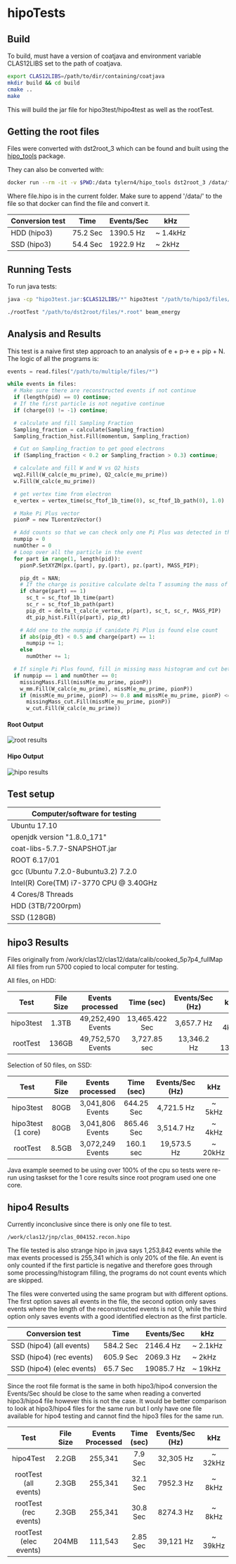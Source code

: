 # hipoTests

## Build

To build, must have a version of coatjava and environment variable CLAS12LIBS set to the path of coatjava.

```bash
export CLAS12LIBS=/path/to/dir/containing/coatjava
mkdir build && cd build
cmake ..
make
```

This will build the jar file for hipo3test/hipo4test as well as the rootTest.

## Getting the root files
Files were converted with dst2root_3 which can be found and built using the [hipo_tools](https://github.com/JeffersonLab/hipo_tools) package.

They can also be converted with:

```bash
docker run --rm -it -v $PWD:/data tylern4/hipo_tools dst2root_3 /data/file.hipo
```

Where file.hipo is in the current folder.
Make sure to append '/data/' to the file so that docker can find the file and convert it.


| Conversion test 	| Time     	| Events/Sec 	| kHz      	|
|-----------------	|----------	|------------	|----------	|
| HDD (hipo3)     	| 75.2 Sec 	| 1390.5 Hz  	| ~ 1.4kHz 	|
| SSD (hipo3)     	| 54.4 Sec 	| 1922.9 Hz  	| ~ 2kHz   	|

## Running Tests

To run java tests:
```bash
java -cp "hipo3test.jar:$CLAS12LIBS/*" hipo3test "/path/to/hipo3/files/*.hipo" beam_energy
```

```bash
./rootTest "/path/to/dst2root/files/*.root" beam_energy
```

## Analysis and Results

This test is a naive first step approach to an analysis of e + p-> e + pip + N. The logic of all the programs is:

```python
events = read.files("/path/to/multiple/files/*")

while events in files:
  # Make sure there are reconstructed events if not continue
  if (length(pid) == 0) continue;
  # If the first particle is not negative continue
  if (charge(0) != -1) continue;

  # calculate and fill Sampling Fraction
  Sampling_fraction = calculate(Sampling_fraction)
  Sampling_fraction_hist.Fill(momentum, Sampling_fraction)

  # Cut on Sampling_fraction to get good electrons
  if (Sampling_fraction < 0.2 or Sampling_fraction > 0.3) continue;

  # calculate and fill W and W vs Q2 hists
  wq2.Fill(W_calc(e_mu_prime), Q2_calc(e_mu_prime))
  w.Fill(W_calc(e_mu_prime))

  # get vertex time from electron
  e_vertex = vertex_time(sc_ftof_1b_time(0), sc_ftof_1b_path(0), 1.0)

  # Make Pi Plus vector
  pionP = new TLorentzVector()

  # Add counts so that we can check only one Pi Plus was detected in the event
  numpip = 0
  numOther = 0
  # Loop over all the particle in the event
  for part in range(1, length(pid)):
    pionP.SetXYZM(px.(part), py.(part), pz.(part), MASS_PIP);

    pip_dt = NAN;
    # If the charge is positive calculate delta T assuming the mass of a Pi Plus
    if charge(part) == 1)
      sc_t = sc_ftof_1b_time(part)
      sc_r = sc_ftof_1b_path(part)
      pip_dt = delta_t_calc(e_vertex, p(part), sc_t, sc_r, MASS_PIP)
      dt_pip_hist.Fill(p(part), pip_dt)

    # Add one to the numpip if canidate Pi Plus is found else count
    if abs(pip_dt) < 0.5 and charge(part) == 1:
      numpip += 1;
    else
      numOther += 1;

  # If single Pi Plus found, fill in missing mass histogram and cut between 0.8 and 1.1 to get the desired reaction channel
  if numpip == 1 and numOther == 0:
    missingMass.Fill(missM(e_mu_prime, pionP))
    w_mm.Fill(W_calc(e_mu_prime), missM(e_mu_prime, pionP))
    if (missM(e_mu_prime, pionP) >= 0.8 and missM(e_mu_prime, pionP) <= 1.1)
      missingMass_cut.Fill(missM(e_mu_prime, pionP))
      w_cut.Fill(W_calc(e_mu_prime))
```

#### Root Output

![root results](root_results.png)

#### Hipo Output

![hipo results](hipo_results.png)

## Test setup

| Computer/software for testing           	|
|-----------------------------------------	|
| Ubuntu 17.10                            	|
| openjdk version "1.8.0_171"             	|
| coat-libs-5.7.7-SNAPSHOT.jar            	|
| ROOT 6.17/01                            	|
| gcc (Ubuntu 7.2.0-8ubuntu3.2) 7.2.0     	|
| Intel(R) Core(TM) i7-3770 CPU @ 3.40GHz 	|
| 4 Cores/8 Threads                       	|
| HDD (3TB/7200rpm)                       	|
| SSD (128GB)                             	|

## hipo3 Results

Files originally from /work/clas12/clas12/data/calib/cooked_5p7p4_fullMap
All files from run 5700 copied to local computer for testing.


All files, on HDD:

|    Test   	| File Size 	|  Events processed 	|   Time (sec)   	| Events/Sec (Hz) 	|   kHz   	|
|:---------:	|:---------:	|:-----------------:	|:--------------:	|:---------------:	|:-------:	|
| hipo3test 	|   1.3TB   	| 49,252,490 Events 	| 13,465.422 Sec 	|    3,657.7 Hz   	|  ~ 4kHz 	|
|  rootTest 	|   136GB   	| 49,752,570 Events 	|  3,727.85 sec  	|   13,346.2 Hz   	| ~ 13kHz 	|


Selection of 50 files, on SSD:

|    Test   	        | File Size 	| Events processed 	| Time (sec) 	| Events/Sec (Hz) 	|   kHz   	|
|:------------------:	|:---------:	|:----------------:	|:----------:	|:---------------:	|:-------:	|
| hipo3test 	        |    80GB   	| 3,041,806 Events 	| 644.25 Sec 	|    4,721.5 Hz   	|  ~ 5kHz 	|
| hipo3test (1 core)	|    80GB   	| 3,041,806 Events 	| 865.46 Sec 	|    3,514.7 Hz   	|  ~ 4kHz 	|
|  rootTest 	        |   8.5GB   	| 3,072,249 Events 	| 160.1 sec 	|   19,573.5 Hz   	| ~ 20kHz 	|

Java example seemed to be using over 100% of the cpu so tests were re-run using taskset for the 1 core results since root program used one one core.

## hipo4 Results

Currently inconclusive since there is only one file to test.

```
/work/clas12/jnp/clas_004152.recon.hipo
```

The file tested is also strange hipo in java says 1,253,842 events while the max events processed is 255,341 which is only 20% of the file. An event is only counted if the first particle is negative and therefore goes through some processing/histogram filling, the programs do not count events which are skipped.

The files were converted using the same program but with different options. The first option saves all events in the file, the second option only saves events where the length of the reconstructed events is not 0, while the third option only saves events with a good identified electron as the first particle.

| Conversion test           	| Time      	| Events/Sec 	| kHz     	|
|---------------------------	|-----------	|------------	|---------	|
| SSD (hipo4) (all events)  	| 584.2 Sec 	| 2146.4 Hz  	| ~ 2.1kHz  |
| SSD (hipo4) (rec events)  	| 605.9 Sec 	| 2069.3 Hz  	| ~ 2kHz  	|
| SSD (hipo4) (elec events) 	| 65.7 Sec  	| 19085.7 Hz 	| ~ 19kHz 	|

Since the root file format is the same in both hipo3/hipo4 conversion the Events/Sec should be close to the same when reading a converted hipo3/hipo4 file however this is not the case. It would be better comparison to look at hipo3/hipo4 files for the same run but I only have one file available for hipo4 testing and cannot find the hipo3 files for the same run.

|          Test          	| File Size 	| Events Processed 	| Time (sec) 	| Events/Sec (Hz) 	|  kHz  	|
|:----------------------:	|:---------:	|:----------------:	|:----------:	|:---------------:	|:-----:	|
|        hipo4Test       	|   2.2GB   	|      255,341     	|   7.9 Sec  	|    32,305 Hz     	| ~ 32kHz |
|  rootTest (all events) 	|   2.3GB   	|      255,341     	|  32.1 Sec  	|    7952.3 Hz    	| ~ 8kHz  |
|  rootTest (rec events) 	|   2.3GB   	|      255,341     	|  30.8 Sec  	|    8274.3 Hz    	| ~ 8kHz	|
| rootTest (elec events) 	|   204MB   	|      111,543     	|  2.85 Sec  	|    39,121 Hz    	| ~ 39kHz	|
